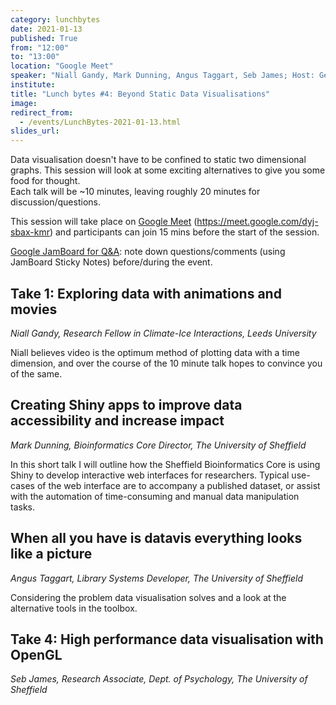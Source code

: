 ```yaml
---
category: lunchbytes
date: 2021-01-13
published: True
from: "12:00"
to: "13:00"
location: "Google Meet"
speaker: "Niall Gandy, Mark Dunning, Angus Taggart, Seb James; Host: Gemma Ives (IT Services)"
institute:
title: "Lunch bytes #4: Beyond Static Data Visualisations"
image:
redirect_from:
  - /events/LunchBytes-2021-01-13.html
slides_url:
---
```


Data visualisation doesn't have to be confined to static two dimensional graphs. This session will look at some exciting alternatives to give you some food for thought.   
Each talk will be ~10 minutes, leaving roughly 20 minutes for discussion/questions.

This session will take place on [Google Meet](https://meet.google.com/dyj-sbax-kmr) (https://meet.google.com/dyj-sbax-kmr) and participants can join 15 mins before the start of the session.

[Google JamBoard for Q&A](https://jamboard.google.com/d/1e54F92qX1clBqqrp5_Vt8sibNJQsNixjhdBB8QLPU-k/): note down questions/comments (using JamBoard Sticky Notes) before/during the event.  


## Take 1: Exploring data with animations and movies

*Niall Gandy, Research Fellow in Climate-Ice Interactions, Leeds University*

Niall believes video is the optimum method of plotting data with a time dimension, and over the course of the 10 minute talk hopes to convince you of the same.


## Creating Shiny apps to improve data accessibility and increase impact

*Mark Dunning, Bioinformatics Core Director, The University of Sheffield*

In this short talk I will outline how the Sheffield Bioinformatics Core is using Shiny to develop interactive web interfaces for researchers. Typical use-cases of the web interface are to accompany a published dataset, or assist with the automation of time-consuming and manual data manipulation tasks.


## When all you have is datavis everything looks like a picture

*Angus Taggart, Library Systems Developer, The University of Sheffield*

Considering the problem data visualisation solves and a look at the alternative tools in the toolbox. 


## Take 4: High performance data visualisation with OpenGL

*Seb James, Research Associate, Dept. of Psychology, The University of Sheffield*
